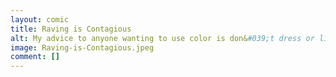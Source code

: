 ```yaml
---
layout: comic
title: Raving is Contagious
alt: My advice to anyone wanting to use color is don&#039;t dress or live in monochrome.
image: Raving-is-Contagious.jpeg
comment: []
---
```

